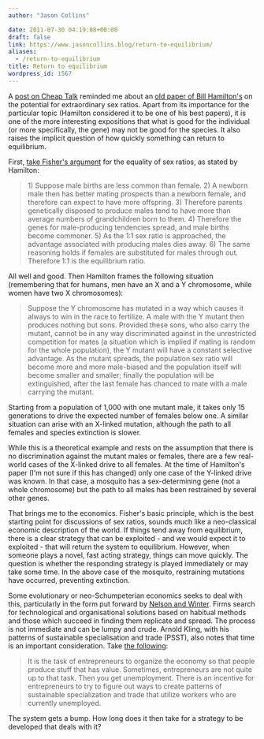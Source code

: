 ```yaml
---
author: "Jason Collins"

date: 2011-07-30 04:19:08+00:00
draft: false
link: https://www.jasoncollins.blog/return-to-equilibrium/
aliases:
  - /return-to-equilibrium
title: Return to equilibrium
wordpress_id: 1567
---
```


A [post on Cheap Talk](http://cheaptalk.org/2011/07/20/extraordinary-sex-ratios/) reminded me about an [old paper of Bill Hamilton's](https://doi.org/10.1126/science.156.3774.477) on the potential for extraordinary sex ratios. Apart from its importance for the particular topic (Hamilton considered it to be one of his best papers), it is one of the more interesting expositions that what is good for the individual (or more specifically, the gene) may not be good for the species. It also raises the implicit question of how quickly something can return to equilibrium.

First, [take Fisher's argument](http://en.wikipedia.org/wiki/Sex_ratio#Fisher.27s_principle) for the equality of sex ratios, as stated by Hamilton:


<blockquote>1) Suppose male births are less common than female.
2) A newborn male then has better mating prospects than a newborn female, and therefore can expect to have more offspring.
3) Therefore parents genetically disposed to produce males tend to have more than average numbers of grandchildren born to them.
4) Therefore the genes for male-producing tendencies spread, and male births become commoner.
5) As the 1:1 sex ratio is approached, the advantage associated with producing males dies away.
6) The same reasoning holds if females are substituted for males through out. Therefore 1:1 is the equilibrium ratio.</blockquote>


All well and good. Then Hamilton frames the following situation (remembering that for humans, men have an X and a Y chromosome, while women have two X chromosomes):


<blockquote>Suppose the Y chromosome has mutated in a way which causes it always to win in the race to fertilize. A male with the Y mutant then produces nothing but sons. Provided these sons, who also carry the mutant, cannot be in any way discriminated against in the unrestricted competition for mates (a situation which is implied if mating is random for the whole population), the Y mutant will have a constant selective advantage. As the mutant spreads, the population sex ratio will become more and more male-biased and the population itself will become smaller and smaller; finally the population will be extinguished, after the last female has chanced to mate with a male carrying the mutant.</blockquote>


Starting from a population of 1,000 with one mutant male, it takes only 15 generations to drive the expected number of females below one. A similar situation can arise with an X-linked mutation, although the path to all females and species extinction is slower.

While this is a theoretical example and rests on the assumption that there is no discrimination against the mutant males or females, there are a few real-world cases of the X-linked drive to all females. At the time of Hamilton's paper (I'm not sure if this has changed) only one case of the Y-linked drive was known. In that case, a mosquito has a sex-determining gene (not a whole chromosome) but the path to all males has been restrained by several other genes.

That brings me to the economics. Fisher's basic principle, which is the best starting point for discussions of sex ratios, sounds much like a neo-classical economic description of the world. If things tend away from equilibrium, there is a clear strategy that can be exploited - and we would expect it to exploited - that will return the system to equilibrium. However, when someone plays a novel, fast acting strategy, things can move quickly. The question is whether the responding strategy is played immediately or may take some time. In the above case of the mosquito, restraining mutations have occurred, preventing extinction.

Some evolutionary or neo-Schumpeterian economics seeks to deal with this, particularly in the form put forward by [Nelson and Winter](https://www.jasoncollins.blog/nelson-and-winters-an-evolutionary-theory-of-economic-change/). Firms search for technological and organisational solutions based on habitual methods and those which succeed in finding them replicate and spread. The process is not immediate and can be lumpy and crude. Arnold Kling, with his patterns of sustainable specialisation and trade (PSST), also notes that time is an important consideration. Take [the following](http://econlog.econlib.org/archives/2011/07/psst_and_aggreg.html):


<blockquote>It is the task of entrepreneurs to organize the economy so that people produce stuff that has value. Sometimes, entrepreneurs are not quite up to that task. Then you get unemployment. There is an incentive for entrepreneurs to try to figure out ways to create patterns of sustainable specialization and trade that utilize workers who are currently unemployed.</blockquote>


The system gets a bump. How long does it then take for a strategy to be developed that deals with it?
